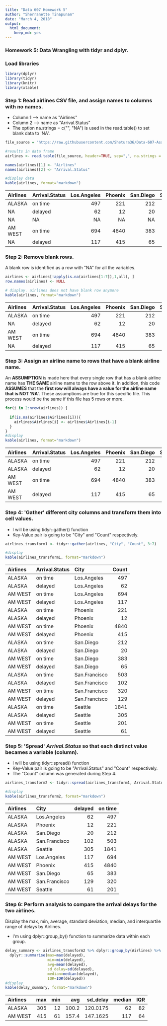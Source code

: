```yaml
---
title: "Data 607 Homework 5"
author: "Sherranette Tinapunan"
date: "March 4, 2018"
output: 
  html_document: 
    keep_md: yes
---
```




### Homework 5: Data Wrangling with tidyr and dplyr. 

### Load libraries

```r
library(dplyr)
library(tidyr)
library(knitr)
library(xtable)
```

### Step 1: Read airlines CSV file, and assign names to columns with no names.
>
* Column 1 --> name as "Airlines"
* Column 2 --> name as "Arrival.Status"
* The option na.strings = c("", "NA") is used in the read.table() to set blank data to 'NA'. 


```r
file_source = "https://raw.githubusercontent.com/Shetura36/Data-607-Assignments/master/Assignment5/Airlines.csv"

#results in data frame
airlines <- read.table(file_source, header=TRUE, sep=",", na.strings = c("", "NA"))

names(airlines)[1] <- "Airlines"
names(airlines)[2] <- "Arrival.Status"

#display data
kable(airlines, format="markdown")
```



|Airlines |Arrival.Status | Los.Angeles| Phoenix| San.Diego| San.Francisco| Seattle|
|:--------|:--------------|-----------:|-------:|---------:|-------------:|-------:|
|ALASKA   |on time        |         497|     221|       212|           503|    1841|
|NA       |delayed        |          62|      12|        20|           102|     305|
|NA       |NA             |          NA|      NA|        NA|            NA|      NA|
|AM WEST  |on time        |         694|    4840|       383|           320|     201|
|NA       |delayed        |         117|     415|        65|           129|      61|

### Step 2: Remove blank rows.
> 
A blank row is identified as a row with "NA" for all the variables. 
 

```r
airlines <- airlines[!apply(is.na(airlines[1:7]),1,all), ]
row.names(airlines) <- NULL

# display. airlines does not have blank row anymore
kable(airlines, format="markdown")
```



|Airlines |Arrival.Status | Los.Angeles| Phoenix| San.Diego| San.Francisco| Seattle|
|:--------|:--------------|-----------:|-------:|---------:|-------------:|-------:|
|ALASKA   |on time        |         497|     221|       212|           503|    1841|
|NA       |delayed        |          62|      12|        20|           102|     305|
|AM WEST  |on time        |         694|    4840|       383|           320|     201|
|NA       |delayed        |         117|     415|        65|           129|      61|

### Step 3: Assign an airline name to rows that have a blank airline name. 
> 
An <b>ASSUMPTION</b> is made here that every single row that has a blank airline name has <b>THE SAME</b> airline name to the row above it. In addition, this code <b>ASSUMES</b> that the <b>first row will always have a value for the airline name that is NOT 'NA'</b>. These assumptions are true for this specific file. This process would be the same if this file has 5 rows or more. 


```r
for(i in 2:nrow(airlines)) {
  
  if(is.na(airlines$Airlines[i])){
    airlines$Airlines[i] <- airlines$Airlines[i-1]
  }
}
#display
kable(airlines, format="markdown") 
```



|Airlines |Arrival.Status | Los.Angeles| Phoenix| San.Diego| San.Francisco| Seattle|
|:--------|:--------------|-----------:|-------:|---------:|-------------:|-------:|
|ALASKA   |on time        |         497|     221|       212|           503|    1841|
|ALASKA   |delayed        |          62|      12|        20|           102|     305|
|AM WEST  |on time        |         694|    4840|       383|           320|     201|
|AM WEST  |delayed        |         117|     415|        65|           129|      61|

### Step 4: 'Gather' different city columns and transform them into cell values.
> 
* I will be using tidyr::gather() function
* Key-Value pair is going to be "City" and "Count" respectively.


```r
airlines_transform1 <- tidyr::gather(airlines, "City", "Count", 3:7)

#display
kable(airlines_transform1, format="markdown")
```



|Airlines |Arrival.Status |City          | Count|
|:--------|:--------------|:-------------|-----:|
|ALASKA   |on time        |Los.Angeles   |   497|
|ALASKA   |delayed        |Los.Angeles   |    62|
|AM WEST  |on time        |Los.Angeles   |   694|
|AM WEST  |delayed        |Los.Angeles   |   117|
|ALASKA   |on time        |Phoenix       |   221|
|ALASKA   |delayed        |Phoenix       |    12|
|AM WEST  |on time        |Phoenix       |  4840|
|AM WEST  |delayed        |Phoenix       |   415|
|ALASKA   |on time        |San.Diego     |   212|
|ALASKA   |delayed        |San.Diego     |    20|
|AM WEST  |on time        |San.Diego     |   383|
|AM WEST  |delayed        |San.Diego     |    65|
|ALASKA   |on time        |San.Francisco |   503|
|ALASKA   |delayed        |San.Francisco |   102|
|AM WEST  |on time        |San.Francisco |   320|
|AM WEST  |delayed        |San.Francisco |   129|
|ALASKA   |on time        |Seattle       |  1841|
|ALASKA   |delayed        |Seattle       |   305|
|AM WEST  |on time        |Seattle       |   201|
|AM WEST  |delayed        |Seattle       |    61|

### Step 5: 'Spread' <i>Arrival.Status</i> so that each distinct value becames a variable (column). 
> 
* I will be using tidyr::spread() function
* Key-Value pair is going to be "Arrival.Status" and "Count" respectively.
* The "Count" column was generated during Step 4. 


```r
airlines_transform2 <- tidyr::spread(airlines_transform1, Arrival.Status, Count)

#display
kable(airlines_transform2, format="markdown")
```



|Airlines |City          | delayed| on time|
|:--------|:-------------|-------:|-------:|
|ALASKA   |Los.Angeles   |      62|     497|
|ALASKA   |Phoenix       |      12|     221|
|ALASKA   |San.Diego     |      20|     212|
|ALASKA   |San.Francisco |     102|     503|
|ALASKA   |Seattle       |     305|    1841|
|AM WEST  |Los.Angeles   |     117|     694|
|AM WEST  |Phoenix       |     415|    4840|
|AM WEST  |San.Diego     |      65|     383|
|AM WEST  |San.Francisco |     129|     320|
|AM WEST  |Seattle       |      61|     201|

### Step 6: Perform analysis to compare the arrival delays for the two airlines.
>
Display the max, min, average, standard deviation, median, and interquartile range of delays by Airlines. 
>
* I'm using dplyr::group_by() function to summarize data within each group. 


```r
delay_summary <- airlines_transform2 %>% dplyr::group_by(Airlines) %>% 
  dplyr::summarise(max=max(delayed), 
                   min=min(delayed),
                   avg=mean(delayed),
                   sd_delay=sd(delayed),
                   median=median(delayed),
                   IQR=IQR(delayed))
#display
kable(delay_summary, format="markdown")
```



|Airlines | max| min|   avg| sd_delay| median| IQR|
|:--------|---:|---:|-----:|--------:|------:|---:|
|ALASKA   | 305|  12| 100.2| 120.0175|     62|  82|
|AM WEST  | 415|  61| 157.4| 147.1625|    117|  64|
